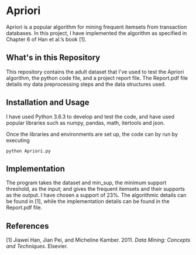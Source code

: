 # Apriori
Apriori is a popular algorithm for mining frequent itemsets from transaction databases. In this project, I have implemented the algorithm
as specified in Chapter 6 of Han et al.’s book [1].

## What's in this Repository
This repository contains the adult dataset that I've used to test the Apriori algorithm, the python code file, and a project report file. The Report.pdf file details my data preprocessing steps and the data structures used.

## Installation and Usage
I have used Python 3.6.3 to develop and test the code, and have used popular libraries such as numpy, pandas, math, itertools and json.

Once the libraries and environments are set up, the code can by run by executing 

```
python Apriori.py
```

## Implementation

The program takes the dataset and min_sup, the minimum support threshold, as the input; and gives the frequent itemsets and their supports as the output. I have chosen a support of 23%. The algorithmic details can be found in [1], while the implementation details can be found in the Report.pdf file.

## References
[1] Jiawei Han, Jian Pei, and Micheline Kamber. 2011. *Data Mining: Concepts and Techniques*. Elsevier.
